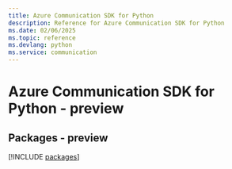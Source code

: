 ```yaml
---
title: Azure Communication SDK for Python
description: Reference for Azure Communication SDK for Python
ms.date: 02/06/2025
ms.topic: reference
ms.devlang: python
ms.service: communication
---
```

# Azure Communication SDK for Python - preview
## Packages - preview
[!INCLUDE [packages](communication-index.md)]